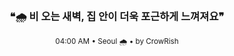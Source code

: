 <div align="center">

<br>

<h3>❝🌧️ 비 오는 새벽, 집 안이 더욱 포근하게 느껴져요❞</h3>

<sub>04:00 AM • Seoul 🌧️ • by CrowRish</sub>

<br>

</div>